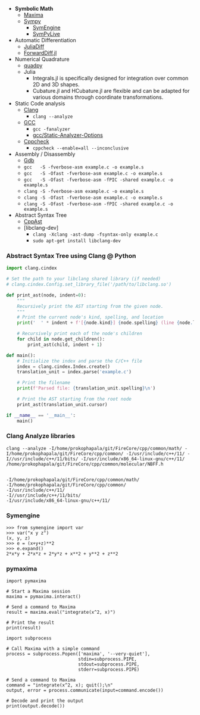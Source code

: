 
* **Symbolic Math**
    * [Maxima](https://maxima.sourceforge.io/)
    * [Sympy](https://www.sympy.org/en/index.html)
        * [SymEngine](https://github.com/symengine/symengine)
        * [SymPyLive](https://live.sympy.org/)
* Automatic Differentiation
    * [JuliaDiff](https://juliadiff.org/)
    * [ForwardDiff.jl](https://github.com/JuliaDiff/ForwardDiff.jl)
* Numerical Quadrature
    * [quadpy](https://github.com/sigma-py/quadpy)
    * Julia
        * Integrals.jl is specifically designed for integration over common 2D and 3D shapes.
        * Cubature.jl and HCubature.jl are flexible and can be adapted for various domains through coordinate transformations.
* Static Code analysis 
    * [Clang](https://clang.llvm.org/docs/ClangStaticAnalyzer.html)
        * `clang --analyze`
    * [GCC](https://developers.redhat.com/articles/2022/04/12/state-static-analysis-gcc-12-compiler#toward_support_for_c__)
        * `gcc -fanalyzer`
        * [gcc/Static-Analyzer-Options](https://gcc.gnu.org/onlinedocs/gcc/Static-Analyzer-Options.html)
    * [Cppcheck](https://cppcheck.sourceforge.io/)
        * `cppcheck --enable=all --inconclusive`
* Assembly / Disassembly
    * [Gdb](https://www.gnu.org/software/gdb/)
    * `gcc   -S -fverbose-asm example.c -o example.s`
    * `gcc   -S -Ofast -fverbose-asm example.c -o example.s`
    * `gcc   -S -Ofast -fverbose-asm -fPIC -shared example.c -o example.s`
    * `clang -S -fverbose-asm example.c -o example.s`
    * `clang -S -Ofast -fverbose-asm example.c -o example.s`
    * `clang -S -Ofast -fverbose-asm -fPIC -shared example.c -o example.s`
* Abstract Syntax Tree
    * [CppAst](https://github.com/microsoft/cppast)
    * [libclang-dev]
        * `clang -Xclang -ast-dump -fsyntax-only example.c`
        * `sudo apt-get install libclang-dev`


### Abstract Syntax Tree using Clang @ Python

```Python
import clang.cindex

# Set the path to your libclang shared library (if needed)
# clang.cindex.Config.set_library_file('/path/to/libclang.so')

def print_ast(node, indent=0):
    """
    Recursively print the AST starting from the given node.
    """
    # Print the current node's kind, spelling, and location
    print('  ' * indent + f'[{node.kind}] {node.spelling} (line {node.location.line}, col {node.location.column})')

    # Recursively print each of the node's children
    for child in node.get_children():
        print_ast(child, indent + 1)

def main():
    # Initialize the index and parse the C/C++ file
    index = clang.cindex.Index.create()
    translation_unit = index.parse('example.c')

    # Print the filename
    print(f'Parsed file: {translation_unit.spelling}\n')

    # Print the AST starting from the root node
    print_ast(translation_unit.cursor)

if __name__ == '__main__':
    main()
```


### Clang Analyze libraries

```
clang --analyze -I/home/prokophapala/git/FireCore/cpp/common/math/ -I/home/prokophapala/git/FireCore/cpp/common/ -I/usr/include/c++/11/ -I//usr/include/c++/11/bits/ -I/usr/include/x86_64-linux-gnu/c++/11/ /home/prokophapala/git/FireCore/cpp/common/molecular/NBFF.h


-I/home/prokophapala/git/FireCore/cpp/common/math/
-I/home/prokophapala/git/FireCore/cpp/common/
-I/usr/include/c++/11/
-I//usr/include/c++/11/bits/
-I/usr/include/x86_64-linux-gnu/c++/11/

```

### Symengine

```
>>> from symengine import var
>>> var("x y z")
(x, y, z)
>>> e = (x+y+z)**2
>>> e.expand()
2*x*y + 2*x*z + 2*y*z + x**2 + y**2 + z**2
```

### pymaxima

```
import pymaxima

# Start a Maxima session
maxima = pymaxima.interact()

# Send a command to Maxima
result = maxima.eval("integrate(x^2, x)")

# Print the result
print(result)
```

```
import subprocess

# Call Maxima with a simple command
process = subprocess.Popen(['maxima', '--very-quiet'],
                           stdin=subprocess.PIPE,
                           stdout=subprocess.PIPE,
                           stderr=subprocess.PIPE)

# Send a command to Maxima
command = "integrate(x^2, x); quit();\n"
output, error = process.communicate(input=command.encode())

# Decode and print the output
print(output.decode())
```